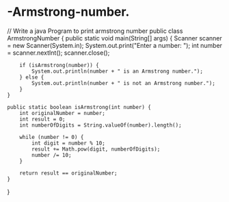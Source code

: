 # -Armstrong-number.
// Write a java Program to print  armstrong number
public class ArmstrongNumber {
    public static void main(String[] args) {
        Scanner scanner = new Scanner(System.in);
        System.out.print("Enter a number: ");
        int number = scanner.nextInt();
        scanner.close();

        if (isArmstrong(number)) {
            System.out.println(number + " is an Armstrong number.");
        } else {
            System.out.println(number + " is not an Armstrong number.");
        }
    }

    public static boolean isArmstrong(int number) {
        int originalNumber = number;
        int result = 0;
        int numberOfDigits = String.valueOf(number).length();

        while (number != 0) {
            int digit = number % 10;
            result += Math.pow(digit, numberOfDigits);
            number /= 10;
        }

        return result == originalNumber;
    }
}

